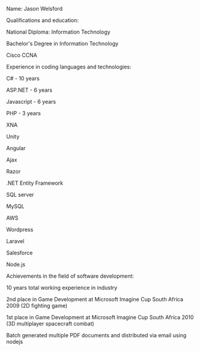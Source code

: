 Name: Jason Welsford 


Qualifications and education: 

National Diploma: Information Technology 

Bachelor's Degree in Information Technology 

Cisco CCNA 

 

Experience in coding languages and technologies: 

C# - 10 years 

ASP.NET - 6 years 

Javascript - 6 years 

PHP - 3 years 

XNA 

Unity 

Angular 

Ajax 

Razor 

.NET Entity Framework 

SQL server 

MySQL 

AWS 

Wordpress 

Laravel 

Salesforce 

Node.js



Achievements in the field of software development:

10 years total working experience in industry

2nd place in Game Development at Microsoft Imagine Cup South Africa 2009 (2D fighting game)

1st place in Game Development at Microsoft Imagine Cup South Africa 2010 (3D multiplayer spacecraft combat)

Batch generated multiple PDF documents and distributed via email using nodejs

